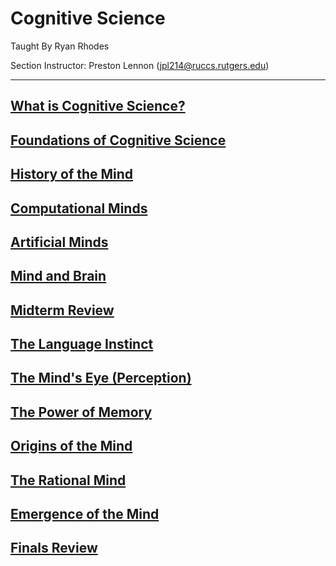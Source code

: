 
# Cognitive Science

Taught By Ryan Rhodes

Section Instructor: Preston Lennon (jpl214@ruccs.rutgers.edu)

---

## [What is Cognitive Science?](0-what-is-cog-sci.md)

## [Foundations of Cognitive Science](1-foundations-of-cog-sci.md)

## [History of the Mind](2-history-of-the-mind.md)

## [Computational Minds](3-computational-minds.md)

## [Artificial Minds](4-artificial-minds.md)

## [Mind and Brain](5-mind-and-brain.md)

## [Midterm Review](midterm1.md)

## [The Language Instinct](6-the-language-instinct.md)

## [The Mind's Eye (Perception)](7-the-minds-eye.md)

## [The Power of Memory](8-memory.md)

## [Origins of the Mind](9-the-origins-of-minds.md)

## [The Rational Mind](10-the-rational-mind.md)

## [Emergence of the Mind](11-emergence-of-the-mind.md)

## [Finals Review](cog-sci-finals.md)

